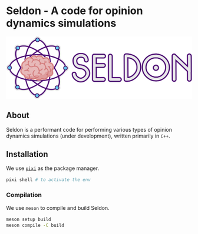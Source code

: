 # Seldon - A code for opinion dynamics simulations

![Logo](res/logo_text.png "Seldon Logo")

## About 

Seldon is a performant code for performing various types of opinion dynamics simulations (under development), written primarily in `C++`. 

## Installation 

We use [`pixi`](https://github.com/prefix-dev/pixi) as the package manager. 

```bash
pixi shell # to activate the env
```

### Compilation

We use `meson` to compile and build Seldon. 

```bash
meson setup build
meson compile -C build
```
